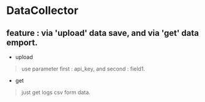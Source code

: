 # DataCollector

## feature : via 'upload' data save, and via 'get' data emport.
* upload
> use parameter first : api_key, and second : field1.

* get
> just get logs csv form data.
